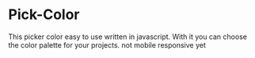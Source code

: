 ﻿# Pick-Color
This picker color
easy to use written in javascript. With it you can choose the color palette for your projects.
not mobile responsive yet
